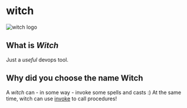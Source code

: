 # witch

![witch logo](https://github.com/spesa-online/witch/raw/master/logo.png)

## What is *Witch*

Just a _useful_ devops tool.

## Why did you choose the name Witch

A _witch_ can - in some way - invoke some spells and casts :) At the same time, witch can use [invoke](https://github.com/pyinvoke/invoke) to call procedures!
